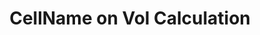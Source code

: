 ---
layout: project
title: "CellName on Vol Calculation"
description: "Optimized OpenMC's initialization process by conditionally skipping cross-section and library validation checks during plotting mode. This modification improves performance and reduces unnecessary computational overhead when running visualization-only simulations, while maintaining full validation for standard nuclear physics calculations."
start_date: 2023-08-16
end_date: 2023-08-18
client:
  name: "FirsLightFusion"
  short: "FLF"
skills:
  - C++
  - OpenMC
recommendation_text: "I've worked with Baptiste on open source software projects including DAGMC and OpenMC. I also benefited from being able to contract Baptiste for specific additions to OpenMC which has been very useful. During the contracts he has keep me informed of progress delivered, been attentive to the specific request and delivered as expected. It was very convenient hiring Baptiste through GitHub sponsors which allows for flexible hourly rates. This has been great as it allows us to adapt the task while carrying out the work if new aspects of the task are discovered. I much prefer this to a traditional contract where fixed deliverables are established ahead of time with little knowledge of the project."
recommendation_author: "Dr. J. Shimwell"
---